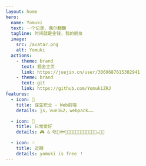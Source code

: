 ```yaml
---
layout: home
hero:
  name: Yomuki
  text: 一个记录，偶尔翻翻
  tagline: 时间就是金钱，我的朋友
  image:
    src: /avatar.png
    alt: Yomuki
  actions:
    - theme: brand
      text: 掘金主页
      link: https://juejin.cn/user/3060687615302941
    - theme: brand
      text: git
      link: https://github.com/YomukiZRJ
features:
  - icon: 🐣
    title: 谋生职业 - Web前端
    details: js，vue3&2，webpack……

  - icon: 💖
    title: 日常爱好
    details: 🎮 & 吃🦀🐟🦐🐔🐷🐮🦞🍓🍇🍉🍳🥚🍠🍦☕️🥘🥟

  - icon: 💡
    title: 近期
    details: yomuki is free ！
---
```

